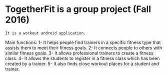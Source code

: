 # TogetherFit is a group project (Fall 2016)
	It is a workout android application.
Main functions:	1- It helps people find trainers in a specific fitness type that assists them to meet their fitness goals.	2- It connects people to others with similar fitness goals.	3- It allows professional trainers to create a fitness class.	4- It allows the students to register in a fitness class which has been created by a trainer.	5- It also finds close workout places for a student and trainer.
